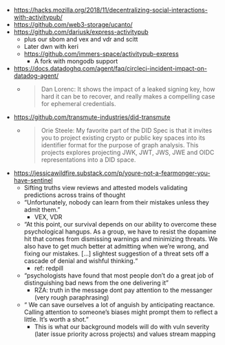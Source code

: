 - https://hacks.mozilla.org/2018/11/decentralizing-social-interactions-with-activitypub/
- https://github.com/web3-storage/ucanto/
- https://github.com/dariusk/express-activitypub
  - plus our sbom and vex and vdr and scitt
  - Later dwn with keri
  - https://github.com/immers-space/activitypub-express
    - A fork with mongodb support
- https://docs.datadoghq.com/agent/faq/circleci-incident-impact-on-datadog-agent/
  - > Dan Lorenc: It shows the impact of a leaked signing key, how hard it can be to recover, and really makes a compelling case for ephemeral credentials.
- https://github.com/transmute-industries/did-transmute
  - > Orie Steele: My favorite part of the DID Spec is that it invites you to project existing crypto or public key spaces into its identifier format for the purpose of graph analysis. This projects explores projecting JWK, JWT, JWS, JWE and OIDC representations into a DID space.
- https://jessicawildfire.substack.com/p/youre-not-a-fearmonger-you-have-sentinel
  - Sifting truths view reviews and attested models validating predictions across trains of thought
  - “Unfortunately, nobody can learn from their mistakes unless they admit them.”
    - VEX, VDR
  - “At this point, our survival depends on our ability to overcome these psychological hangups. As a group, we have to resist the dopamine hit that comes from dismissing warnings and minimizing threats. We also have to get much better at admitting when we’re wrong, and fixing our mistakes. […] slightest suggestion of a threat sets off a cascade of denial and wishful thinking.“
    - ref: redpill
  - “psychologists have found that most people don’t do a great job of distinguishing bad news from the one delivering it”
    - RZA: truth in the message dont pay attention to the messanger (very rough paraphrasing)
  - “ We can save ourselves a lot of anguish by anticipating reactance. Calling attention to someone’s biases might prompt them to reflect a little. It’s worth a shot.”
    - This is what our background models will do with vuln severity (later issue priority across projects) and values stream mapping